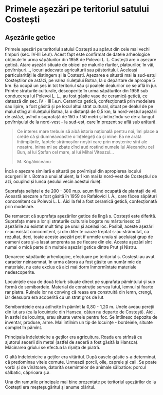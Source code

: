 # Primele așezări pe teritoriul satului Costești

## Așezările getice

Primele așezări pe teritoriul satului Costești au apărut din cele mai vechi timpuri \(sec. IV-III î.e.n\). Acest fapt este confirmat de datele arheologice obținute în urma săpăturilor din 1958 de Polevoi L. L. Costești are o așezare getică. Atare așezări situate de obicei pe malurile rîurilor, platourilor, în văi, povîrnișuri..., locuri adecvate agriculturii sau păstoritului. Aceleași particularități le distingem și la Costești. Așezarea e situată mai la sud-estul Costeștilor de astăzi, pe valea rîulețului Botna, la o depărtare de aproape 5 km. Ea ocupă un șes în tot teritoriul său și poalele dealurilor ce se află în jur. Printre straturile culturale, descoperite în urma săpăturilor din 1958 sub conducerea lui Polevoi L. L., au fost găsite vase de ceramică getică, ce datează din sec. IV - III î.e.n. Ceramica getică, confecționată prin modelare sau lipire, a fost găsită și pe locul altui strat cultural, situat pe dealul de pe malul stîng al rîulețului Botna, la o distanță de 0,5 km, la nord-vestul așezării de astăzi, avînd o suprafață de 150 x 150 metri și întinzîndu-se de-a lungul povîrnișului de la nord-vest - la sud-est, care în prezent se află sub arătură.

> Ce interes mare trebuie să aibă istoria națională pentru noi, îmi place a crede că și dumneavoastre o înțelegeți ca și mine. Ea ne arată întîmplările, faptele strămoșilor noștri care prin moștenire sînt ale noastre. Inima mi se zbate cînd aud rostind numele lui Alexandru cel Bun, al lui Ștefan cel mare, al lui Mihai Viteazul...
>
> M. Kogălniceanu

Încă o așezare similară e situată pe povîrnișul din apropierea locului scurgerii în r. Botna a unui afluient, la 1 km mai la nord-vest de Costeștiul de azi, ocupînd și lunca șesului vecin acestui rîuleț.

Suprafața seliștei e de 200 - 300 m.p. acum fiind ocupată de plantații de vii. Această așezare a fost găsită în 1959 de Rafalovici I. A., care făcea săpături concomitent cu Polevoi L. L. Aici la fel a fost ceramică getică, confecționată prin modelare.

De remarcat că suprafața așezărilor getice de lîngă s. Costești este diferită. Suprafața mare a lor și straturile culturale bogate nu mărturisesc că așezările au existat mult timp pe unul și același loc. Posibil, aceste așezări n-au existat concomitent, și din diferite cauze treptat s-au strămutat, ca rezultat, deci, toate aceste așezări pot if urmele unuia și aceluiași grup de oameni care și-a lasat amprenta sa pe fiecare din ele. Aceste așezări sînt numai o mică parte din multele așezări getice dintre Prut și Nistru.

Deoarece săpăturile arheologice, efectuare pe teritoriul s. Costești au avut caracter neînsemnat, în urma cărora au fost găsite un număr mic de materiale, nu este exclus că aici mai dorm înmormîntate materiale nedescoperite.

Locuințele erau de două feluri: situate direct pe suprafața pămîntului și sub formă de semibordeie. Material de construție servea lutul, lemnul și foarte rar piatra. Ruinele lor ne conving că reasa era construită din lemn, crengi, iar deasupra era acoperită cu un strat gros de lut.

Semibordeiele erau adîncite în pămînt la 0,80 - 1,20 m. Unele aveau pereții din lut ars \(ca la locuințele din Hansca, cătun nu departe de Costești\). Aici, în astfel de locuințe, erau situate vetrele pentru foc. Se întîlnesc depozite de inventar, produse, arme. Mai întîlnim un tip de locuințe - bordeiele, situate complet în pămînt.

Principala îndeletnicire a geților era agricultura. Roada era strînsă cu ajutorul secerii din metal \(astfel de seceră a fost găsită la Hansca\). Măcinarea grîului se efectua la rîșnița de piatră.

O altă îndeletnicire a geților era vităritul. După oasele găsite s-a determinat, că predominau vitele cornute. Urmează porcii, oile, caprele și caii. Se poate vorbi și de vînătoare, datorită osemintelor de animale sălbatice: porcul sălbatic, căprioara ș.a.

Una din ramurile principale mai bine prezentate pe teritoriul așezărilor de la Costești era meșteșugăritul și anume olăritul.

